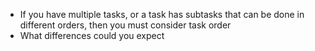 - If you have multiple tasks, or a task has subtasks that can be done in different orders, then you must consider task order
- What differences could you expect 